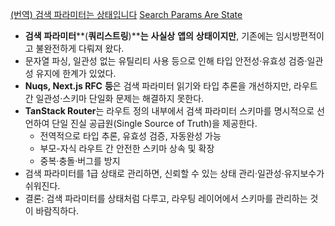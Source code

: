 
[(번역) 검색 파라미터는 상태입니다](https://ykss.netlify.app/translation/search_params_are_state/)
[Search Params Are State](https://tanstack.com/blog/search-params-are-state)

- **검색** **파라미터****(****쿼리스트링****)****는** **사실상** **앱의** **상태이지만**, 기존에는 임시방편적이고 불완전하게 다뤄져 왔다.
- 문자열 파싱, 일관성 없는 유틸리티 사용 등으로 인해 타입 안전성·유효성 검증·일관성 유지에 한계가 있었다.
- **Nuqs, Next.js RFC** **등**은 검색 파라미터 읽기와 타입 추론을 개선하지만, 라우트 간 일관성·스키마 단일화 문제는 해결하지 못한다.
- **TanStack Router**는 라우트 정의 내부에서 검색 파라미터 스키마를 명시적으로 선언하여 단일 진실 공급원(Single Source of Truth)을 제공한다.
	- 전역적으로 타입 추론, 유효성 검증, 자동완성 가능
	- 부모-자식 라우트 간 안전한 스키마 상속 및 확장
	- 중복·충돌·버그를 방지
- 검색 파라미터를 1급 상태로 관리하면, 신뢰할 수 있는 상태 관리·일관성·유지보수가 쉬워진다.
- 결론: 검색 파라미터를 상태처럼 다루고, 라우팅 레이어에서 스키마를 관리하는 것이 바람직하다.